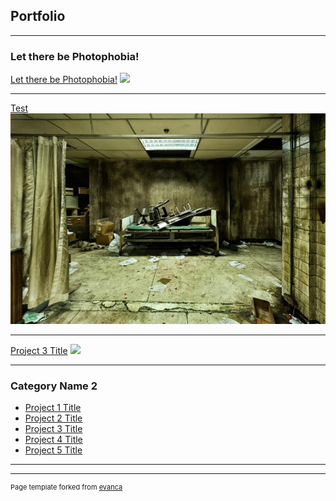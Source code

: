 ## Portfolio

---

### Let there be Photophobia!

[Let there be Photophobia!](https://callmetoots.itch.io/let-there-be-photophobia)
<img src="https://img.itch.zone/aW1hZ2UvMTMxMjQwMi83NjU0NzUyLnBuZw==/original/75Kjn4.png"/>

---
[Test](/pdf/sample_presentation.pdf)
<img src="images/soba.jpg.jpg?raw=true"/>

---
[Project 3 Title](http://example.com/)
<img src="images/dummy_thumbnail.jpg?raw=true"/>

---

### Category Name 2

- [Project 1 Title](http://example.com/)
- [Project 2 Title](http://example.com/)
- [Project 3 Title](http://example.com/)
- [Project 4 Title](http://example.com/)
- [Project 5 Title](http://example.com/)

---




---
<p style="font-size:11px">Page template forked from <a href="https://github.com/evanca/quick-portfolio">evanca</a></p>
<!-- Remove above link if you don't want to attibute -->
